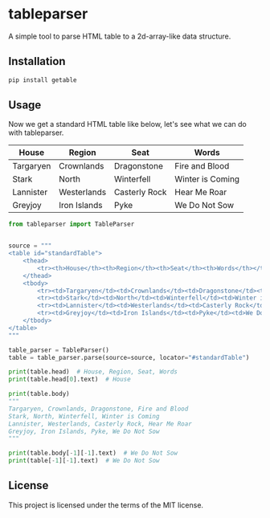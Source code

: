 # tableparser

A simple tool to parse HTML table to a 2d-array-like data structure.

## Installation

```bash
pip install getable
```

## Usage
Now we get a standard HTML table like below, let's see what we can do with tableparser. 
<table id="standardTable">
        <thead>
        <tr>
            <th>House</th>
            <th>Region</th>
            <th>Seat</th>
            <th>Words</th>
        </tr>
        </thead>
        <tbody>
        <tr>
            <td>Targaryen</td>
            <td>Crownlands</td>
            <td>Dragonstone</td>
            <td>Fire and Blood</td>
        </tr>
        <tr>
            <td>Stark</td>
            <td>North</td>
            <td>Winterfell</td>
            <td>Winter is Coming</td>
        </tr>
        <tr>
            <td>Lannister</td>
            <td>Westerlands</td>
            <td>Casterly Rock</td>
            <td>Hear Me Roar</td>
        </tr>
        <tr>
            <td>Greyjoy</td>
            <td>Iron Islands</td>
            <td>Pyke</td>
            <td>We Do Not Sow</td>
        </tr>
        </tbody>
    </table>

```python
from tableparser import TableParser


source = """
<table id="standardTable">
    <thead>
        <tr><th>House</th><th>Region</th><th>Seat</th><th>Words</th></tr>
    </thead>
    <tbody>
        <tr><td>Targaryen</td><td>Crownlands</td><td>Dragonstone</td><td>Fire and Blood</td></tr>
        <tr><td>Stark</td><td>North</td><td>Winterfell</td><td>Winter is Coming</td></tr>
        <tr><td>Lannister</td><td>Westerlands</td><td>Casterly Rock</td><td>Hear Me Roar</td></tr>
        <tr><td>Greyjoy</td><td>Iron Islands</td><td>Pyke</td><td>We Do Not Sow</td></tr>
    </tbody>
</table>
"""

table_parser = TableParser()
table = table_parser.parse(source=source, locator="#standardTable")

print(table.head)  # House, Region, Seat, Words
print(table.head[0].text)  # House

print(table.body)
"""
Targaryen, Crownlands, Dragonstone, Fire and Blood
Stark, North, Winterfell, Winter is Coming
Lannister, Westerlands, Casterly Rock, Hear Me Roar
Greyjoy, Iron Islands, Pyke, We Do Not Sow
"""

print(table.body[-1][-1].text)  # We Do Not Sow
print(table[-1][-1].text)  # We Do Not Sow
```

## License

This project is licensed under the terms of the MIT license.


